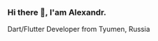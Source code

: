 ### Hi there 👋, I'am Alexandr.

Dart/Flutter Developer from Tyumen, Russia

<link rel="stylesheet" href="https://cdn.jsdelivr.net/gh/devicons/devicon@v2.15.1/devicon.min.css">
          

<!--
**theivmatic/theivmatic** is a ✨ _special_ ✨ repository because its `README.md` (this file) appears on your GitHub profile.

Here are some ideas to get you started:

- 🔭 I’m currently working on ...
- 🌱 I’m currently learning ...
- 👯 I’m looking to collaborate on ...
- 🤔 I’m looking for help with ...
- 💬 Ask me about ...
- 📫 How to reach me: ...
- 😄 Pronouns: ...
- ⚡ Fun fact: ...
-->
